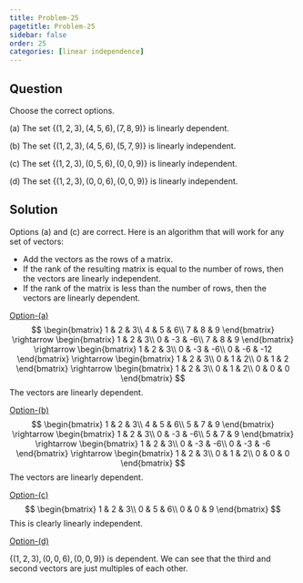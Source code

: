 ```yaml
---
title: Problem-25
pagetitle: Problem-25
sidebar: false
order: 25
categories: [linear independence]
---
```


## Question

Choose the correct options.

(a) The set $\{(1, 2, 3), (4, 5, 6), (7, 8, 9)\}$ is linearly dependent.

(b) The set $\{(1, 2, 3), (4, 5, 6), (5, 7, 9)\}$ is linearly independent.

(c) The set $\{(1, 2, 3), (0, 5, 6), (0, 0, 9)\}$ is linearly independent.

(d) The set $\{(1, 2, 3), (0, 0, 6), (0, 0, 9)\}$ is linearly independent.

## Solution


Options (a) and (c) are correct. Here is an algorithm that will work for any set of vectors:

- Add the vectors as the rows of a matrix. 
- If the rank of the resulting matrix is equal to the number of rows, then the vectors are linearly independent.
- If the rank of the matrix is less than the number of rows, then the vectors are linearly dependent.



<u>Option-(a)</u>
$$
\begin{bmatrix}
1 & 2 & 3\\
4 & 5 & 6\\
7 & 8 & 9
\end{bmatrix} \rightarrow \begin{bmatrix}
1 & 2 & 3\\
0 & -3 & -6\\
7 & 8 & 9
\end{bmatrix} \rightarrow \begin{bmatrix}
1 & 2 & 3\\
0 & -3 & -6\\
0 & -6 & -12
\end{bmatrix} \rightarrow \begin{bmatrix}
1 & 2 & 3\\
0 & 1 & 2\\
0 & 1 & 2
\end{bmatrix} \rightarrow \begin{bmatrix}
1 & 2 & 3\\
0 & 1 & 2\\
0 & 0 & 0
\end{bmatrix}
$$
The vectors are linearly dependent.

<u>Option-(b)</u>
$$
\begin{bmatrix}
1 & 2 & 3\\
4 & 5 & 6\\
5 & 7 & 9
\end{bmatrix} \rightarrow \begin{bmatrix}
1 & 2 & 3\\
0 & -3 & -6\\
5 & 7 & 9
\end{bmatrix} \rightarrow \begin{bmatrix}
1 & 2 & 3\\
0 & -3 & -6\\
0 & -3 & -6
\end{bmatrix} \rightarrow \begin{bmatrix}
1 & 2 & 3\\
0 & 1 & 2\\
0 & 0 & 0
\end{bmatrix}
$$
The vectors are linearly dependent.

<u>Option-(c)</u>
$$
\begin{bmatrix}
1 & 2 & 3\\
0 & 5 & 6\\
0 & 0 & 9
\end{bmatrix}
$$
This is clearly linearly independent.

<u>Option-(d)</u>

$\{(1, 2, 3), (0, 0, 6), (0, 0, 9)\}$ is dependent. We can see that the third and second vectors are just multiples of each other.